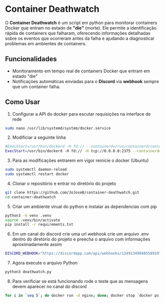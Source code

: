 # Container Deathwatch

O **Container Deathwatch** é um script em python para monitorar containers Docker que entram no estado de **"die"** (morte). Ele permite a identificação rápida de containers que falharam, oferecendo informações detalhadas sobre os eventos que ocorreram antes da falha e ajudando a diagnosticar problemas em ambientes de containers.

## Funcionalidades

- Monitoramento em tempo real de containers Docker que entram em estado "die"
- Notificações automáticas enviadas para o **Discord** via **webhook** sempre que um container falha.

## Como Usar

1. Configurar a API do docker para escutar requisições na interface de rede 

  ```bash
  sudo nano /usr/lib/systemd/system/docker.service
  ```

2. Modificiar a seguinte linha

  ```bash
  #ExecStart=/usr/bin/dockerd -H fd:// --containerd=/run/containerd/containerd.sock
  ExecStart=/usr/bin/dockerd -H fd:// -H tcp://0.0.0.0:2375 --containerd=/run/containerd/containerd.sock
  ```

3. Para as modificações entrarem em vigor reinicie o docker (Ubuntu)

  ```bash
  sudo systemctl daemon-reload
  sudo systemctl restart docker
  ```

4. Clonar o repositório e entrar no diretório do projeto

  ```bash
  git clone https://github.com/JoJoseB/container-deathwatch.git
  cd container-deathwatch
  ```

5. Criar um ambiente virual do python e instalar as dependencias com pip

  ```bash
  python3 -m venv .venv
  source .venv/bin/activate
  pip install -r requirements.txt
  ```

6. Em um canal do discord crie uma url webhook crie um arquivo .env dentro do diretório do projeto e preecha o arquivo com informações aproximadamente assim

  ```bash
  DISCORD_WEBHOOK="https://discordapp.com/api/webhooks/1349134904855891978/zW9KNZ0HUyOUKK-ncWRj_yz8jHXCBk2btuBaSGURGtw7SRm4yS7qR7C-3GU4qu7IIKzR"
  ```
7. Agora execute o arquivo Python

  ```bash
  python3 deathwatch.py
  ```

8. Para verificiar se está funcionando rode o teste que as mensagens devem aparecer no canal do discord

  ```bash
  for i in `seq 5`; do docker run -d nginx; done; docker stop `docker ps -q`
  ```